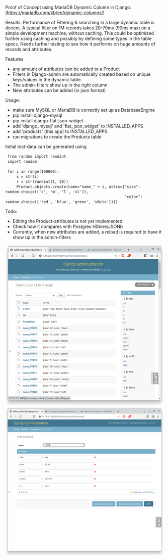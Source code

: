 

Proof of Concept using MariaDB Dynamic Column in Django.
(https://mariadb.com/kb/en/dynamic-columns/)

Results:
Performance of Filtering & searching in a large dynamic table is decent.
A typical filter on 1M records takes 20-70ms (90ms max) on a simple development machine, without caching.
This could be optimized further using caching and possibly by defining some types in the table specs.
Needs further testing to see how it performs on huge amounts of records and attributes.

Features
- any amount of attributes can be added to a Product
- Filters in Django-admin are automatically created based on unique keys/values in the dynamic table.
- The admin-filters show up in the right column
- New attributes can be added (in json format)


Usage:
- make sure MySQL or MariaDB is correctly set up as DatabaseEngine
- pip install django-mysql
- pip install django-flat-json-widget
- add 'django_mysql' and 'flat_json_widget' to INSTALLED_APPS
- add 'products' (this app) to INSTALLED_APPS
- run migrations to create the Products table


Initial test-data can be generated using

     from random import randint
     import random
    
     for i in range(100000):
         s = str(i)
         r = str(randint(1, 20))
         Product.objects.create(name="name_" + s, attrs={"size": random.choice(['s', 'm', 'l', 'xl']),
                                                         "color": random.choice(['red', 'blue', 'green', 'white'])})


Todo:
- Editing the Product-attributes is not yet implemented
- Check how it compares with Postgres HStore/JSONb 
- Currently, when new attributes are added, a reload is required to have it show up in the admin-filters


![](img/list.png)
![](img/add_new.png)